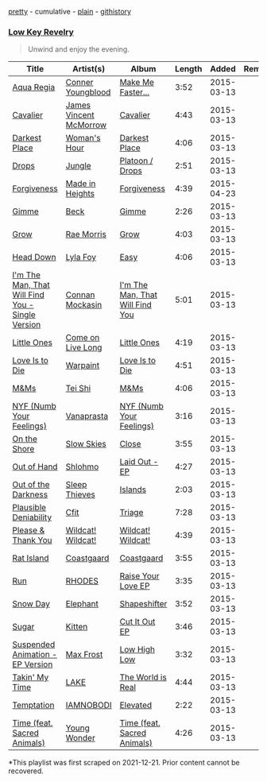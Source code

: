[pretty](/playlists/pretty/67uEKAhAdvMJvumeC8ZgjB.md) - cumulative - [plain](/playlists/plain/67uEKAhAdvMJvumeC8ZgjB) - [githistory](https://github.githistory.xyz/mackorone/spotify-playlist-archive/blob/main/playlists/plain/67uEKAhAdvMJvumeC8ZgjB)

### [Low Key Revelry](https://open.spotify.com/playlist/67uEKAhAdvMJvumeC8ZgjB)

> Unwind and enjoy the evening.

| Title | Artist(s) | Album | Length | Added | Removed |
|---|---|---|---|---|---|
| [Aqua Regia](https://open.spotify.com/track/1S7phDDR3YMAbC5U6yQOY6) | [Conner Youngblood](https://open.spotify.com/artist/1HzpwUIkmmlGCNuoOcXiIW) | [Make Me Faster...](https://open.spotify.com/album/7q7aJ4dJPgsiTb1a8ZNcm6) | 3:52 | 2015-03-13 |  |
| [Cavalier](https://open.spotify.com/track/0uuLKe9LQ4pamMX7mFVPUF) | [James Vincent McMorrow](https://open.spotify.com/artist/7FDlvgcodNfC0IBdWevl4u) | [Cavalier](https://open.spotify.com/album/1N1ijebkKbFCE55s6XsuyC) | 4:43 | 2015-03-13 |  |
| [Darkest Place](https://open.spotify.com/track/5RptODCOYrhaYdaeIMH2XN) | [Woman's Hour](https://open.spotify.com/artist/0X4ahw9q93rwIg9QPUwKAk) | [Darkest Place](https://open.spotify.com/album/0nQTPbgP9frpvrFgZlzgR9) | 4:06 | 2015-03-13 |  |
| [Drops](https://open.spotify.com/track/2ynxico0qc4QsAxEg6Ypzo) | [Jungle](https://open.spotify.com/artist/59oA5WbbQvomJz2BuRG071) | [Platoon / Drops](https://open.spotify.com/album/36avZaUCEpjhVCnvEGKMcM) | 2:51 | 2015-03-13 |  |
| [Forgiveness](https://open.spotify.com/track/6GzU0AqpJuOIHJM1EDdNrQ) | [Made in Heights](https://open.spotify.com/artist/71zBpZsf6YDEBfWayKdAOA) | [Forgiveness](https://open.spotify.com/album/7gsFhhW5eG8l9D47qiwCba) | 4:39 | 2015-04-23 |  |
| [Gimme](https://open.spotify.com/track/5wjNidro7GkOGFfZF8zMqH) | [Beck](https://open.spotify.com/artist/3vbKDsSS70ZX9D2OcvbZmS) | [Gimme](https://open.spotify.com/album/0i8FmNEnRiK8um4VvXoHBt) | 2:26 | 2015-03-13 |  |
| [Grow](https://open.spotify.com/track/11AM5mzkNzbpohxrmjmGEh) | [Rae Morris](https://open.spotify.com/artist/67xyhWIvYQK5qr6b0gElst) | [Grow](https://open.spotify.com/album/5WJb9Do0KCHZbAGK4M633J) | 4:03 | 2015-03-13 |  |
| [Head Down](https://open.spotify.com/track/6MNpE13BAfcIdXboe86Jiw) | [Lyla Foy](https://open.spotify.com/artist/3cwKDuj7rWyhvCM4lMTDps) | [Easy](https://open.spotify.com/album/6cgQLgXfo0LBlSqWDNNXwE) | 4:06 | 2015-03-13 |  |
| [I'm The Man, That Will Find You \- Single Version](https://open.spotify.com/track/3nQW5OdxtUIdGmy5lgw4vq) | [Connan Mockasin](https://open.spotify.com/artist/247AfC9pLuqwgpH8Mo96oA) | [I'm The Man, That Will Find You](https://open.spotify.com/album/3cyvMWn1aStUQYUowarIZ9) | 5:01 | 2015-03-13 |  |
| [Little Ones](https://open.spotify.com/track/1hfnukGJE9vpRLyWvfSSxW) | [Come on Live Long](https://open.spotify.com/artist/5vWi8w3Fj4FvfWtSrTDBOz) | [Little Ones](https://open.spotify.com/album/5mXFoKkL1GZGsjbrXdFwf5) | 4:19 | 2015-03-13 |  |
| [Love Is to Die](https://open.spotify.com/track/5RVwF7aiOtAqoRhcQ7u1g0) | [Warpaint](https://open.spotify.com/artist/3AmgGrYHXqgbmZ2yKoIVzO) | [Love Is to Die](https://open.spotify.com/album/6HKwgym4AdmeV9yzM8dkQj) | 4:51 | 2015-03-13 |  |
| [M&Ms](https://open.spotify.com/track/3dCSubdoRlTnCGU0LfXhMu) | [Tei Shi](https://open.spotify.com/artist/1xcMOgFUM1IYZE22YjCvsL) | [M&Ms](https://open.spotify.com/album/6fpfPAeRN0G2Vcl0g5K5Tw) | 4:06 | 2015-03-13 |  |
| [NYF \(Numb Your Feelings\)](https://open.spotify.com/track/4Th7IdnB1LW8K6PBZ7dqsm) | [Vanaprasta](https://open.spotify.com/artist/6YMcrNf5xN1AFPcACq0IV5) | [NYF \(Numb Your Feelings\)](https://open.spotify.com/album/0BAYyafN1CawuLWILPhkBB) | 3:16 | 2015-03-13 |  |
| [On the Shore](https://open.spotify.com/track/7xdwaUUjDoLUngTfPVrLXv) | [Slow Skies](https://open.spotify.com/artist/7x8gmLcg1Kl5ISUNVWKXOX) | [Close](https://open.spotify.com/album/0cWMySQATRq6KeMN6eCLDa) | 3:55 | 2015-03-13 |  |
| [Out of Hand](https://open.spotify.com/track/50UR0EOCeeKDhdou4JlVR3) | [Shlohmo](https://open.spotify.com/artist/6y80I9YZi4DOpbaSUlL725) | [Laid Out \- EP](https://open.spotify.com/album/3J7bEg3yP2E1yX0SVijZQ2) | 4:27 | 2015-03-13 |  |
| [Out of the Darkness](https://open.spotify.com/track/5wCbj11DaBaIFpjSVBNiED) | [Sleep Thieves](https://open.spotify.com/artist/2Fr3thQpXvwAH6GzgVUtpY) | [Islands](https://open.spotify.com/album/3731tDAv5Qw8h53BAO7LsB) | 2:03 | 2015-03-13 |  |
| [Plausible Deniability](https://open.spotify.com/track/1uo3s60hRBhbi63jOfZF60) | [Cfit](https://open.spotify.com/artist/4uQwbGqbqNcef3dZfcHGjX) | [Triage](https://open.spotify.com/album/1b1pilEKqAVmKHQKCdvvLU) | 7:28 | 2015-03-13 |  |
| [Please & Thank You](https://open.spotify.com/track/1hHABYeYDaQUVEanYqB5vw) | [Wildcat! Wildcat!](https://open.spotify.com/artist/75idpsM55NDCel7H06QwKO) | [Wildcat! Wildcat!](https://open.spotify.com/album/5x5YaZn9gyhhQIQtMt0Ef5) | 4:39 | 2015-03-13 |  |
| [Rat Island](https://open.spotify.com/track/3Zt7IIKwZI1HCNRYK1rsKC) | [Coastgaard](https://open.spotify.com/artist/7sDAZjONZjgLGqe7ccJAmz) | [Coastgaard](https://open.spotify.com/album/0QlAodei0tinFPRS71zXN5) | 3:55 | 2015-03-13 |  |
| [Run](https://open.spotify.com/track/3cDjqIEeuDZODPYvC7HcF4) | [RHODES](https://open.spotify.com/artist/07FfkbljNIdl45Ijlh1aXS) | [Raise Your Love EP](https://open.spotify.com/album/4i8jYIDowOxBAGnL6OKCcU) | 3:35 | 2015-03-13 |  |
| [Snow Day](https://open.spotify.com/track/4jpfPp01JZDazwAyCw9fHB) | [Elephant](https://open.spotify.com/artist/6GitWDBj10l5GvED6lpRUW) | [Shapeshifter](https://open.spotify.com/album/07JMjh1kuhrAurm89y7p7g) | 3:52 | 2015-03-13 |  |
| [Sugar](https://open.spotify.com/track/0E1seoTBIOZBi4vP7mHjXg) | [Kitten](https://open.spotify.com/artist/4zHX9zUUtxUw898g1GyihC) | [Cut It Out EP](https://open.spotify.com/album/6jSTbIoTQTO25WElml83la) | 3:46 | 2015-03-13 |  |
| [Suspended Animation \- EP Version](https://open.spotify.com/track/3eSoUrWuYgzHEqtblPgL4N) | [Max Frost](https://open.spotify.com/artist/7r8xR0LmnaAM623MmRDn1V) | [Low High Low](https://open.spotify.com/album/67sIlPee6y2gchfhd5Ckvt) | 3:32 | 2015-03-13 |  |
| [Takin' My Time](https://open.spotify.com/track/1vFXM3iP4dCi2hDu6fAr7n) | [LAKE](https://open.spotify.com/artist/1KvWSkU2qrxVTpkMgdMqqF) | [The World is Real](https://open.spotify.com/album/6Y8kLgJxFwS0uftlMZA5b8) | 4:44 | 2015-03-13 |  |
| [Temptation](https://open.spotify.com/track/1wKw9qgqHOc1rnYmKsC5NW) | [IAMNOBODI](https://open.spotify.com/artist/2DLlb2Se6eF0mMTYffyAcn) | [Elevated](https://open.spotify.com/album/7pCwWbNv0n4mwUFt1HAhWe) | 2:22 | 2015-03-13 |  |
| [Time \(feat\. Sacred Animals\)](https://open.spotify.com/track/0ZVMxhUM95rUyrgcaFEgtQ) | [Young Wonder](https://open.spotify.com/artist/2KJf05insFdCPlIlnYCrfn) | [Time \(feat\. Sacred Animals\)](https://open.spotify.com/album/61r2dUpbv89N8RzMPIWXiV) | 4:26 | 2015-03-13 |  |

\*This playlist was first scraped on 2021-12-21. Prior content cannot be recovered.